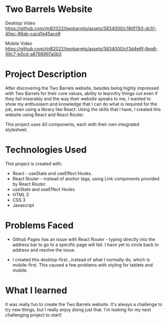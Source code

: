# Two Barrels Website

Desktop Video<br/>
https://github.com/rlnB2022/twobarrels/assets/5834000/c180f793-dc5f-40ec-86ab-cacd1e45ace9

Mobile Video<br/>
https://github.com/rlnB2022/twobarrels/assets/5834000/cf3d4e6f-8ea8-49c7-b0cd-a8798997a0b3

# Project Description

After discovering the Two Barrels website, besides being highly impressed with Two Barrels for their core values, ability to learn/try things out even if they fail miserably and the way their website speaks to me, I wanted to show my enthusiasm and knowledge that I can do what is required for the job, even using a library like React. Using the skills that I have, I created this website using React and React Router.

This project uses 40 components, each with their own integrated stylesheet.

# Technologies Used

This project is created with:

* React - useState and useEffect Hooks.
* React Router - instead of anchor tags, using Link components provided by React Router.
* useState and useEffect Hooks
* HTML 5
* CSS 3
* Javascript

# Problems Faced

* Github Pages has an issue with React Router - typing directly into the address bar to go to a specific page will fail. I have yet to circle back to address and resolve the issue.

* I created this desktop-first...instead of what I normally do, which is mobile-first. This caused a few problems with styling for tablets and mobile.

# What I learned

It was really fun to create the Two Barrels website. It's always a challenge to try new things, but I really enjoy doing just that. I'm looking for my next challenging project to start!
